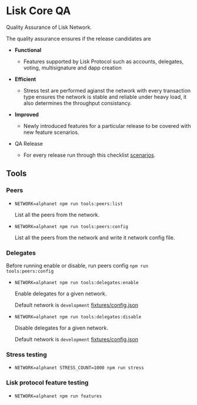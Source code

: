
# Lisk Core QA
Quality Assurance of Lisk Network.

The quality assurance ensures if the release candidates are

- **Functional**
    - Features supported by Lisk Protocol such as accounts, delegates, voting, multisignature and dapp creation

- **Efficient**
    - Stress test are performed agianst the network with every transaction type ensures the network is stable and reliable under heavy load, it also determines the throughput consistancy.

- **Improved**
    - Newly introduced features for a particular release to be covered with new feature scenarios.

- QA Release
  - For every release run through this checklist [scenarios](docs/qa_round_template.md).

## Tools

### Peers
- `NETWORK=alphanet npm run tools:peers:list`

	List all the peers from the network.

- `NETWORK=alphanet npm run tools:peers:config`

	List all the peers from the network and write it network config file.

### Delegates
Before running enable or disable, run peers config `npm run tools:peers:config`

- `NETWORK=alphanet npm run tools:delegates:enable`

	Enable delegates for a given network.

	Default network is `development` [fixtures/config.json](fixtures/config.json)

- `NETWORK=alphanet npm run tools:delegates:disable`

	Disable delegates for a given network.

	Default network is `development` [fixtures/config.json](fixtures/config.json)

### Stress testing

- `NETWORK=alphanet STRESS_COUNT=1000 npm run stress`

### Lisk protocol feature testing
- `NETWORK=alphanet npm run features`
